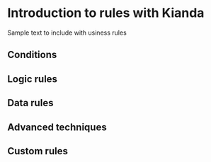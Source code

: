 # Introduction to rules with Kianda

Sample text to include with usiness rules

## Conditions

## Logic rules

## Data rules

## Advanced techniques

## Custom rules

